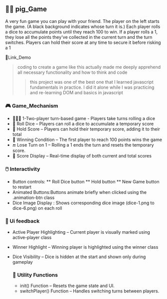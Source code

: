 ## 🧑‍💻 pig_Game
A very fun game you can play with your friend. The player on the left starts the game. (A black background indicates whose turn it is.)
Each player rolls a dice to accumulate points until they reach 100 to win.
If a player rolls a 1, they lose all the points they've collected in the current turn and the turn switches.
Players can hold their score at any time to secure it before risking a 1

🔗Link_Demo

> coding to create a game like this actually made me deeply apprehend all necessary functionality and how to think and code
>> this project was one of the best one that I learned javascript fundamentals in practice.
I did it alone while I was practicing and re-learning DOM and basics in javascript

### 🎮 Game_Mechanism
*  🧑‍🤝‍🧑 1-Two-player turn-based game - Players take turns rolling a dice
*  🎲 Roll Dice – Players can roll a dice to accumulate a temporary score
*  💯 Hold Score – Players can hold their temporary score, adding it to their total
*  🥇 Winning Condition – The first player to reach 100 points wins the game
*  🔚 Lose Turn on 1 – Rolling a 1 ends the turn and resets the temporary score.
*  💯 Score Display – Real-time display of both current and total scores

### 🖱️ Interactivity
* Button controls:
                  ** Roll Dice button
                  ** Hold button
                  ** New Game button to restart
* Animated Buttons:Buttons animate briefly when clicked using the .animation-btn class
* Dice Image Display : Shows corresponding dice image (dice-1.png to dice-6.png) on each roll

### 🎨 Ui feedback
* Active Player Highlighting – Current player is visually marked using active-player class
* Winner Highlight – Winning player is highlighted using the winner class
* Dice Visibility – Dice is hidden at the start and shown only during gameplay
 
  ### 🔄 Utility Functions
  * init() Function – Resets the game state and UI.
  * switchPlayer() Function – Handles switching turns between players.







